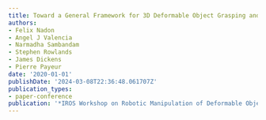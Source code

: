 ```yaml
---
title: Toward a General Framework for 3D Deformable Object Grasping and Manipulation
authors:
- Felix Nadon
- Angel J Valencia
- Narmadha Sambandam
- Stephen Rowlands
- James Dickens
- Pierre Payeur
date: '2020-01-01'
publishDate: '2024-03-08T22:36:48.061707Z'
publication_types:
- paper-conference
publication: '*IROS Workshop on Robotic Manipulation of Deformable Objects (ROMADO)*'
---
```

